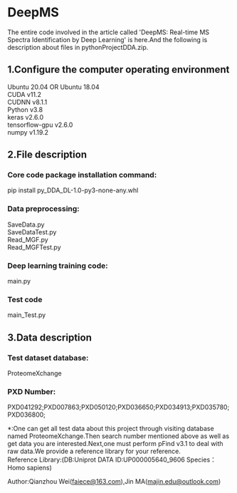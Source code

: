 # DeepMS
The entire code involved in the article called 'DeepMS: Real-time MS Spectra Identification by Deep Learning' is here.And the following is description about files in pythonProjectDDA.zip.

## 1.Configure the computer operating environment
Ubuntu 20.04 OR Ubuntu 18.04  
CUDA v11.2  
CUDNN v8.1.1  
Python v3.8  
keras v2.6.0  
tensorflow-gpu v2.6.0  
numpy v1.19.2  
## 2.File description
### Core code package installation command:  
pip install py_DDA_DL-1.0-py3-none-any.whl  
### Data preprocessing:  
SaveData.py  
SaveDataTest.py  
Read_MGF.py  
Read_MGFTest.py  
### Deep learning training code:  
main.py  
### Test code  
main_Test.py  
## 3.Data description
### Test dataset database:  
ProteomeXchange    
### PXD Number:  
PXD041292;PXD007863;PXD050120;PXD036650;PXD034913;PXD035780;PXD036800;  

*:One can get all test data about this project through visiting database named ProteomeXchange.Then search number mentioned above as well as get data you are interested.Next,one must perform pFind v3.1 to deal with raw data.We provide a reference library for your reference.  
Reference Library:(DB:Uniprot  DATA ID:UP000005640_9606  Species：Homo sapiens)  

Author:Qianzhou Wei(faiece@163.com),Jin MA(majin.edu@outlook.com)
